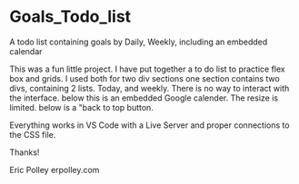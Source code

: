 # Goals_Todo_list
A todo list containing goals by Daily, Weekly, including an embedded calendar

This was a fun little project. I have put together a to do list to
practice flex box and grids. I used both for two div sections
one section contains two divs, containing 2 lists. Today, and weekly.
There is no way to interact with the interface.
below this is an embedded Google calender. The resize is limited.
below is a "back to top button. 

Everything works in VS Code with a Live Server and proper connections to
the CSS file. 

Thanks!

  Eric Polley
   erpolley.com

